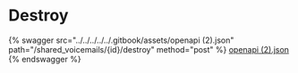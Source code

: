 # Destroy

{% swagger src="../../../../../.gitbook/assets/openapi (2).json" path="/shared_voicemails/{id}/destroy" method="post" %}
[openapi (2).json](<../../../../../.gitbook/assets/openapi (2).json>)
{% endswagger %}
